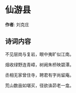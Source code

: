 # 仙游县

**作者**: 刘克庄

## 诗词内容

不见层岗与复岩，眼中夷旷似江南。

烟收绿野连青嶂，树阙朱桥映碧潭。

丞相无家曾住寺，聘君有字尚留庵。

荒山数亩如堪买，径欲诛茆老一龛。

